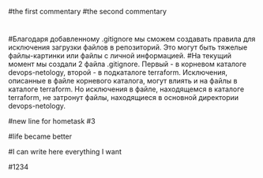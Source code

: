 #the first commentary
#the second commentary
#
#
#Благодаря добавленному .gitignore мы сможем создавать правила для исключения загрузки файлов в репозиторий. Это могут быть тяжелые файлы-картинки или файлы с личной информацией.
#На текущий момент мы создали 2 файла .gitignore. Первый - в корневом каталоге devops-netology, второй - в подкаталоге terraform. Исключения, описанные в файле корневого каталога, могут влиять и на файлы в каталоге terraform. Но исключения в файле, находящемся в каталоге terraform, не затронут файлы, находящиеся в основной директории devops-netology.

#new line for hometask #3

#life became better

#I can write here everything I want

#1234
